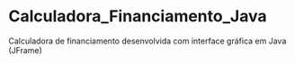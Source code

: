 # Calculadora_Financiamento_Java
Calculadora de financiamento desenvolvida com interface gráfica em Java (JFrame)
